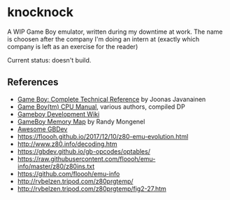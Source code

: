 # knocknock

A WIP Game Boy emulator, written during my downtime at work. The name is choosen
after the company I'm doing an intern at (exactly which company is left as an
exercise for the reader)

Current status: doesn't build.

## References
* [Game Boy: Complete Technical Reference](https://gekkio.fi/files/gb-docs/gbctr.pdf) by Joonas Javanainen
* [Game Boy(tm) CPU Manual](http://marc.rawer.de/Gameboy/Docs/GBCPUman.pdf), various authors, compiled DP
* [Gameboy Development Wiki](http://gbdev.gg8.se/wiki/articles/Main_Page)
* [GameBoy Memory Map](http://gameboy.mongenel.com/dmg/asmmemmap.html) by Randy Mongenel
* [Awesome GBDev](https://github.com/gbdev/awesome-gbdev)
* https://floooh.github.io/2017/12/10/z80-emu-evolution.html
* http://www.z80.info/decoding.htm
* https://gbdev.github.io/gb-opcodes/optables/
* https://raw.githubusercontent.com/floooh/emu-info/master/z80/z80ins.txt
* https://github.com/floooh/emu-info
* http://rvbelzen.tripod.com/z80prgtemp/
* http://rvbelzen.tripod.com/z80prgtemp/fig2-27.htm
